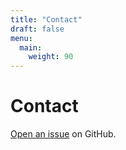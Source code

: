 ```yaml
---
title: "Contact"
draft: false
menu:
  main:
    weight: 90
---
```


# Contact

[Open an issue](https://github.com/kamatro1/hugo-mock-landing-page/issues/new) on GitHub.
